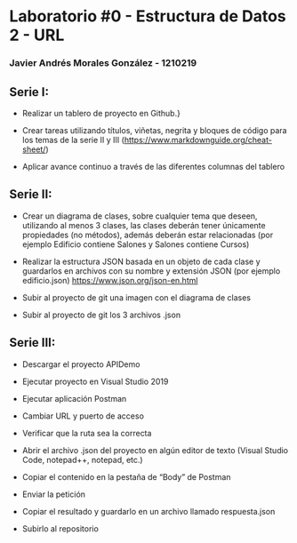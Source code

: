 # Laboratorio #0 - Estructura de Datos 2 - URL

### Javier Andrés Morales González - 1210219

## Serie I:

- Realizar un tablero de proyecto en Github.}

- Crear tareas utilizando títulos, viñetas, negrita y bloques de código para los temas
de la serie II y III (https://www.markdownguide.org/cheat-sheet/)
- Aplicar avance continuo a través de las diferentes columnas del tablero

## Serie II:

- Crear un diagrama de clases, sobre cualquier tema que deseen, utilizando al
menos 3 clases, las clases deberán tener únicamente propiedades (no métodos), además deberán estar relacionadas (por ejemplo Edificio contiene Salones y
Salones contiene Cursos)

- Realizar la estructura JSON basada en un objeto de cada clase y guardarlos en
archivos con su nombre y extensión JSON (por ejemplo edificio.json) https://www.json.org/json-en.html
- Subir al proyecto de git una imagen con el diagrama de clases
- Subir al proyecto de git los 3 archivos .json

## Serie III:

- Descargar el proyecto APIDemo

- Ejecutar proyecto en Visual Studio 2019
- Ejecutar aplicación Postman
- Cambiar URL y puerto de acceso
- Verificar que la ruta sea la correcta
- Abrir el archivo .json del proyecto en algún editor de texto (Visual Studio Code,
notepad++, notepad, etc.)
- Copiar el contenido en la pestaña de “Body” de Postman
- Enviar la petición
- Copiar el resultado y guardarlo en un archivo llamado respuesta.json
- Subirlo al repositorio

